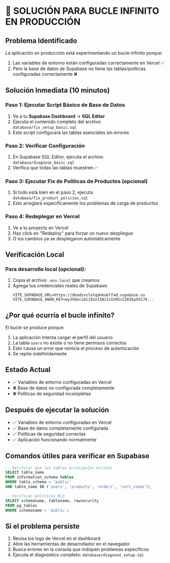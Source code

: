 # 🔧 SOLUCIÓN PARA BUCLE INFINITO EN PRODUCCIÓN

## Problema Identificado
La aplicación en producción está experimentando un bucle infinito porque:
1. Las variables de entorno están configuradas correctamente en Vercel ✅
2. Pero la base de datos de Supabase no tiene las tablas/políticas configuradas correctamente ❌

## Solución Inmediata (10 minutos)

### Paso 1: Ejecutar Script Básico de Base de Datos
1. Ve a tu **Supabase Dashboard** → **SQL Editor**
2. Ejecuta el contenido completo del archivo `database/fix_setup_basic.sql`
3. Este script configurará las tablas esenciales sin errores

### Paso 2: Verificar Configuración
1. En Supabase SQL Editor, ejecuta el archivo `database/diagnose_basic.sql`
2. Verifica que todas las tablas muestren ✅

### Paso 3: Ejecutar Fix de Políticas de Productos (opcional)
1. Si todo está bien en el paso 2, ejecuta `database/fix_product_policies.sql`
2. Esto arreglará específicamente los problemas de carga de productos

### Paso 4: Redeplegar en Vercel
1. Ve a tu proyecto en Vercel
2. Haz click en "Redeploy" para forzar un nuevo despliegue
3. O los cambios ya se desplegaron automáticamente

## Verificación Local

### Para desarrollo local (opcional):
1. Copia el archivo `.env.local` que creamos
2. Agrega tus credenciales reales de Supabase:
   ```
   VITE_SUPABASE_URL=https://deadzvzlotqdokublfad.supabase.co
   VITE_SUPABASE_ANON_KEY=eyJhbGciOiJIUzI1NiIsInR5cCI6IkpXVCJ9...
   ```

## ¿Por qué ocurría el bucle infinito?

El bucle se produce porque:
1. La aplicación intenta cargar el perfil del usuario
2. La tabla `users` no existe o no tiene permisos correctos
3. Esto causa un error que reinicia el proceso de autenticación
4. Se repite indefinidamente

## Estado Actual
- ✅ Variables de entorno configuradas en Vercel
- ❌ Base de datos no configurada completamente
- ❌ Políticas de seguridad incompletas

## Después de ejecutar la solución
- ✅ Variables de entorno configuradas en Vercel
- ✅ Base de datos completamente configurada
- ✅ Políticas de seguridad correctas
- ✅ Aplicación funcionando normalmente

## Comandos útiles para verificar en Supabase

```sql
-- Verificar que las tablas principales existen
SELECT table_name 
FROM information_schema.tables 
WHERE table_schema = 'public' 
AND table_name IN ('users', 'products', 'orders', 'cart_items');

-- Verificar políticas RLS
SELECT schemaname, tablename, rowsecurity 
FROM pg_tables 
WHERE schemaname = 'public';
```

## Si el problema persiste

1. Revisa los logs de Vercel en el dashboard
2. Abre las herramientas de desarrollador en el navegador
3. Busca errores en la consola que indiquen problemas específicos
4. Ejecuta el diagnóstico completo: `database/diagnose_setup.sql`
